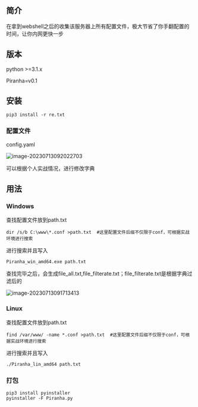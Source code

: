 ## 简介

在拿到webshell之后的收集该服务器上所有配置文件，极大节省了你手翻配置的时间，让你内网更快一步

## 版本

python >=3.1.x

Piranha=v0.1

## 安装

```
pip3 install -r re.txt
```

### 配置文件

config.yaml

![image-20230713092022703](C:\Users\apt\AppData\Roaming\Typora\typora-user-images\image-20230713092022703.png)

可以根据个人实战情况，进行修改字典

## 用法

### Windows

查找配置文件放到path.txt

```
dir /s/b C:\www\*.conf >path.txt  #这里配置文件后缀不仅限于conf，可根据实战环境进行搜索
```

进行搜索并且写入

```
Piranha_win_amd64.exe path.txt
```

查找完毕之后，会生成file_all.txt,file_filterate.txt；file_filterate.txt是根据字典过滤后的

![image-20230713091713413](C:\Users\apt\AppData\Roaming\Typora\typora-user-images\image-20230713091713413.png)

### Linux

查找配置文件放到path.txt

```
find /var/www/ -name *.conf >path.txt  #这里配置文件后缀不仅限于conf，可根据实战环境进行搜索
```

进行搜索并且写入

```
./Piranha_lin_amd64 path.txt
```

### 打包

```
pip3 install pyinstaller
pyinstaller -F Piranha.py
```


